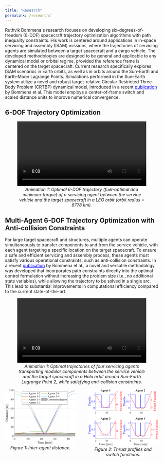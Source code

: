 ```yaml
---
title: "Research"
permalink: /research/
---
```


Ruthvik Bommena's research focuses on developing six-degrees-of-freedom (6-DOF) spacecraft trajectory optimization algorithms with path inequality constraints. His work is centered around applications in in-space servicing and assembly (ISAM) missions, where the trajectories of servicing agents are simulated between a target spacecraft and a cargo vehicle. The developed methodologies are designed to be general and applicable to any dynamical model or orbital regime, provided the reference frame is centered on the target spacecraft. Current research specifically explores ISAM scenarios in Earth orbits, as well as in orbits around the Sun–Earth and Earth–Moon Lagrange Points. Simulations performed in the Sun–Earth system utilize a novel and robust target-relative Circular Restricted Three-Body Problem (CRTBP) dynamical model, introduced in a recent <a href="https://link.springer.com/article/10.1007/s40295-024-00470-7" target="_blank" style="color:blue">publication</a> by Bommena et al. This model employs a center-of-frame switch and scaled distance units to improve numerical convergence.

## 6-DOF Trajectory Optimization

<!-- Video Section -->
<figure>
  <video width="100%" controls>
    <source src="/assets/videos/LEO_6DOFTrajectoryTargetFrame_withPlumeDirection.mp4" type="video/mp4">
    Your browser does not support the video tag.
  </video>
  <figcaption style="text-align: center; font-style: italic;">
    Animation 1: Optimal 6-DOF trajectory (fuel-optimal and minimum-torque) of a servicing agent between the service vehicle and the target spacecraft in a LEO orbit (orbit radius = 6778 km).
  </figcaption>
</figure>

## Multi-Agent 6-DOF Trajectory Optimization with Anti-collision Constraints
For large target spacecraft and structures, multiple agents can operate simultaneously to transfer components to and from the service vehicle, with each agent targeting a specific location on the target spacecraft. To ensure a safe and efficient servicing and assembly process, these agents must satisfy various operational constraints, such as anti-collision constraints. In a recent <a href="https://link.springer.com/article/10.1007/s40295-024-00470-7" target="_blank" style="color:blue">publication</a> by Bommena et al., a novel and versatile methodology was developed that incorporates path constraints directly into the optimal control formulation without increasing the problem size (i.e., no additional state variables), while allowing the trajectory to be solved in a single arc. This lead to substantial improvements in computational efficiency compared to the current state-of-the-art. 

<!-- Video Section -->
<figure>
  <video width="100%" controls>
    <source src="/assets/videos/CRTBP_4S_Animation.mp4" type="video/mp4">
    Your browser does not support the video tag.
  </video>
  <figcaption style="text-align: center; font-style: italic;">
    Animation 1: Optimal trajectories of four servicing agents transporting modular components between the service vehicle and the target spacecraft in a Halo orbit around Sun-Earth Lagrange Point 2, while satisfying anti-collision constraints.
  </figcaption>
</figure>

<!-- Side-by-Side Figures -->
<div style="display: flex; justify-content: center; gap: 40px; flex-wrap: wrap; margin-top: 0;">
  <figure style="flex: 1; max-width: 500px; display: flex; flex-direction: column; align-items: center; margin: 0;">
    <img src="/assets/images/Distance4S.png" alt="Figure 1" style="width: 100%;" />
    <figcaption style="text-align: center; font-style: italic; margin-top: 0.2em;">Figure 1: Inter-agent distance.</figcaption>
  </figure>

  <figure style="flex: 1; max-width: 500px; display: flex; flex-direction: column; align-items: center; margin: 0;">
    <img src="/assets/images/TPSF4S.png" alt="Figure 2" style="width: 100%;" />
    <figcaption style="text-align: center; font-style: italic; margin-top: 0.2em;">Figure 2: Thrust profiles and switch functions.</figcaption>
  </figure>
</div>
